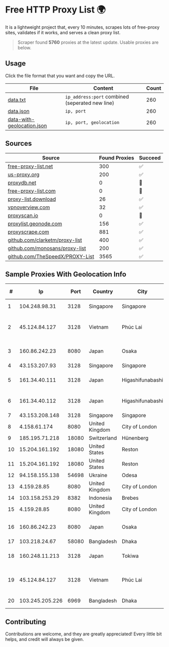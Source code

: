 
# Free HTTP Proxy List 🌍

It is a lightweight project that, every 10 minutes, scrapes lots of free-proxy sites, validates if it works, and serves a clean proxy list.


> Scraper found **5760** proxies at the latest update. Usable proxies are below.

## Usage

Click the file format that you want and copy the URL.


|File|Content|Count|
|----|-------|-----|
|[data.txt](https://raw.githubusercontent.com/themiralay/Proxy-List-World/master/data.txt)|`ip_address:port` combined (seperated new line)|260|
|[data.json](https://raw.githubusercontent.com/themiralay/Proxy-List-World/master/data.json)|`ip, port`|260|
|[data-with-geolocation.json](https://raw.githubusercontent.com/themiralay/Proxy-List-World/master/data-with-geolocation.json)|`ip, port, geolocation`|260|

## Sources

|Source|Found Proxies|Succeed|
|------|-------------|-------|
|[free-proxy-list.net](https://free-proxy-list.net)|300|✅|
|[us-proxy.org](https://www.us-proxy.org)|200|✅|
|[proxydb.net](http://proxydb.net)|0|🚫|
|[free-proxy-list.com](https://free-proxy-list.com/?page=&port=&type%5B%5D=http&type%5B%5D=https&up_time=0&search=Search)|0|🚫|
|[proxy-list.download](https://www.proxy-list.download/HTTP)|26|✅|
|[vpnoverview.com](https://vpnoverview.com/privacy/anonymous-browsing/free-proxy-servers)|32|✅|
|[proxyscan.io](https://www.proxyscan.io)|0|🚫|
|[proxylist.geonode.com](https://proxylist.geonode.com/api/proxy-list?limit=300&page=1&sort_by=lastChecked&sort_type=desc&protocols=http,https)|156|✅|
|[proxyscrape.com](https://api.proxyscrape.com/v2/?request=displayproxies&protocol=http&timeout=10000&country=all&ssl=all&anonymity=all)|881|✅|
|[github.com/clarketm/proxy-list](https://raw.githubusercontent.com/clarketm/proxy-list/master/proxy-list-raw.txt)|400|✅|
|[github.com/monosans/proxy-list](https://raw.githubusercontent.com/monosans/proxy-list/main/proxies/http.txt)|200|✅|
|[github.com/TheSpeedX/PROXY-List](https://raw.githubusercontent.com/TheSpeedX/PROXY-List/master/http.txt)|3565|✅|


## Sample Proxies With Geolocation Info

|#|Ip|Port|Country|City|Internet Service Provider|
|-|--|----|-------|----|-------------------------|
|1|104.248.98.31|3128|Singapore|Singapore|DigitalOcean, LLC|
|2|45.124.84.127|3128|Vietnam|Phúc Lai|Bach Kim Network solutions Join stock company|
|3|160.86.242.23|8080|Japan|Osaka|Sony Network Communications Inc|
|4|43.153.207.93|3128|Singapore|Singapore|Aceville Pte.ltd|
|5|161.34.40.111|3128|Japan|Higashifunabashi|NTT PC Communications, Inc.|
|6|161.34.40.112|3128|Japan|Higashifunabashi|NTT PC Communications, Inc.|
|7|43.153.208.148|3128|Singapore|Singapore|Aceville Pte.ltd|
|8|4.158.61.174|8080|United Kingdom|City of London|Microsoft Corporation|
|9|185.195.71.218|18080|Switzerland|Hünenberg|Datasource AG|
|10|15.204.161.192|18080|United States|Reston|OVH SAS|
|11|15.204.161.192|18080|United States|Reston|OVH SAS|
|12|94.158.155.138|54698|Ukraine|Odesa|Comfo LTD|
|13|4.159.28.85|8080|United Kingdom|City of London|Microsoft Corporation|
|14|103.158.253.29|8382|Indonesia|Brebes|Rapid Network|
|15|4.159.28.85|8080|United Kingdom|City of London|Microsoft Corporation|
|16|160.86.242.23|8080|Japan|Osaka|Sony Network Communications Inc|
|17|103.218.24.67|58080|Bangladesh|Dhaka|Carnival Internet|
|18|160.248.11.213|3128|Japan|Tokiwa|NTT PC Communications, Inc.|
|19|45.124.84.127|3128|Vietnam|Phúc Lai|Bach Kim Network solutions Join stock company|
|20|103.245.205.226|6969|Bangladesh|Dhaka|Next Online Limited|



## Contributing

Contributions are welcome, and they are greatly appreciated! Every
little bit helps, and credit will always be given.

